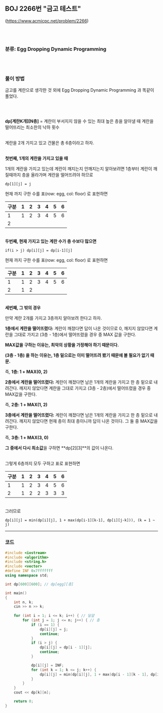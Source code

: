 ## BOJ 2266번 "금고 테스트"
(https://www.acmicpc.net/problem/2266)

<br></br>

### 분류: Egg Dropping Dynamic Programming

<br></br>

### 풀이 방법

금고를 계란으로 생각한 것 외에 Egg Dropping Dynamic Programming 과 똑같이 풀었다.
 

<br></br>

**dp[계란K개][N층]** = 계란이 부서지지 않을 수 있는 최대 높은 층을 알아낼 때 계란을 떨어뜨리는 최소한의 낙하 횟수

<br>계란을 2개 가지고 있고 건물은 총 6층이라고 하자.</br>

<br>**첫번째, 1개의 계란을 가지고 있을 때**</br>

1개의 계란을 가지고 있는데 계란이 깨지는지 안깨지는지 알아보려면 1층부터 계란이 깨질때까지 층을 올라가며 계란을 떨어뜨려야 하므로 

    dp[1][j] = j

현재 까지 구한 수를 표(row: egg, col: floor) 로 표현하면 

| 구분 | 1 | 2 | 3 | 4 | 5 | 6 |
|---|---|---|---|---|---|---|
| 1 | 1 | 2 | 3 | 4 | 5 | 6 |
| 2 |   |   |   |   |   |   |


<br>**두번째, 현재 가지고 있는 계란 수가 층 수보다 많으면**</br>

    if(i > j) dp[i][j] = dp[i-1][j]

현재 까지 구한 수를 표(row: egg, col: floor) 로 표현하면 

| 구분 | 1 | 2 | 3 | 4 | 5 | 6 |
|---|---|---|---|---|---|---|
| 1 | 1 | 2 | 3 | 4 | 5 | 6 |
| 2 | 1 | 2 |   |   |   |   |   
  
    
    
<br>**세번째, 그 밖의 경우**</br>  

만약 계란 2개를 가지고 3층까지 알아보려 한다고 하자.

**1층에서 계란을 떨어뜨렸다:** 계란이 깨졌다면 답이 나온 것이므로 0, 깨지지 않았다면 계란을 그대로 가지고 (3층 - 1층)에서 떨어뜨렸을 경우 중 MAX 값을 구한다. 

**MAX값을 구하는 이유는, 최악의 상황을 가정해야 하기 때문이다.**

**(3층 - 1층) 을 하는 이유는, 1층 밑으로는 이미 떨어뜨려 봤기 때문에 볼 필요가 없기 때문.**

즉, **1층: 1 + MAX(0, 2)**

**2층에서 계란을 떨어뜨렸다:** 계란이 깨졌다면 남은 1개의 계란을 가지고 한 층 밑으로 내려간다. 깨지지 않았다면 계란을 그대로 가지고 (3층 - 2층)에서 떨어뜨렸을 경우 중 MAX값을 구한다.

즉, **2층: 1 + MAX(1, 2)** 

**3층에서 계란을 떨어뜨렸다:** 계란이 깨졌다면 남은 1개의 계란을 가지고 한 층 밑으로 내려간다. 깨지지 않았다면 현재 층이 최대 층이니까 답이 나온 것이다. 그 둘 중 MAX값을 구한다.

즉, **3층: 1 + MAX(3, 0)**

**그 중에서 다시 최소값**을 구하면 **dp[2][3]**의 값이 나온다.

<br>그렇게 6층까지 모두 구하고 표로 표현하면</br>

| 구분 | 1 | 2 | 3 | 4 | 5 | 6 |
|---|---|---|---|---|---|---|
| 1 | 1 | 2 | 3 | 4 | 5 | 6 |
| 2 | 1 | 2 | 2 | 3 | 3 | 3 |

<br>그러므로 </br>

    dp[i][j] = min(dp[i][j], 1 + max(dp[i-1][k-1], dp[i][j-k])), (k = 1 ~ j) 

---------

### 코드
```cpp
#include <iostream>
#include <algorithm>
#include <string.h>
#include <vector>
#define INF 0x7fffffff
using namespace std;

int dp[600][600]; // dp[egg][층]

int main()
{
	int n, k;
	cin >> n >> k;
	
	for (int i = 1; i <= k; i++) { // 달걀
		for (int j = 1; j <= n; j++) { // 층
			if (i == 1) {
				dp[i][j] = j;
				continue;
			}
			if (i > j) {
				dp[i][j] = dp[i - 1][j];
				continue;
			}

			dp[i][j] = INF;
			for (int k = 1; k <= j; k++) {
				dp[i][j] = min(dp[i][j], 1 + max(dp[i - 1][k - 1], dp[i][j - k]));
			}
		}
	}
	cout << dp[k][n];

	return 0;
}
```

